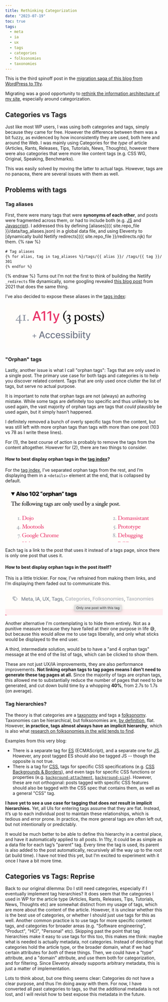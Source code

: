 ```yaml
---
title: Rethinking Categorization
date: "2023-07-19"
toc: true
tags:
  - meta
  - ia
  - ux
  - tags
  - categories
  - folksonomies
  - taxonomies
---
```


This is the third spinoff post in the [migration saga of this blog from WordPress to 11ty](../going-lean/).

Migrating was a good opportunity to [rethink the information architecture of my site](https://twitter.com/LeaVerou/status/1680900090829983744),
especially around categorization.

## Categories vs Tags

Just like most WP users, I was using both categories and tags, simply because they came for free.
However the difference between them was a bit fuzzy, as evidenced by how inconsistently they are used, both here and around the Web.
I was mainly using Categories for the *type* of article (Articles, Rants, Releases, Tips, Tutorials, News, Thoughts),
however there were also categories that were more like content tags (e.g. CSS WG, Original, Speaking, Benchmarks).

This was easily solved by moving the latter to actual tags.
However, tags are no panacea, there are several issues with them as well.
<!-- more -->

## Problems with tags

### Tag aliases

First, there were many tags that were **synonyms of each other**, and posts were fragmented across them, or had to include both (e.g. [JS](/blog/tags/js/) and [Javascript](/blog/tags/javascript)).
I addressed this by defining [aliases]({{ site.repo_file }}/data/tag_aliases.json) in a global data file, and using Eleventy to [dynamically build Netlify redirects]({{ site.repo_file }}/redirects.njk) for them.
{% raw %}
```njk { data-file="redirects.njk" }
# Tag aliases
{% for alias, tag in tag_aliases %}/tags/{{ alias }}/ /tags/{{ tag }}/ 301
{% endfor %}
```
{% endraw %}
Turns out I’m not the first to think of building the Netlify `_redirects` file dynamically, some googling revealed [this blog post](https://www.aleksandrhovhannisyan.com/blog/eleventy-netlify-redirects/) from 2021 that does the same thing.

I’ve also decided to expose these aliases in the [tags index](/blog/tags/):

![](images/aliases-tag-index.png)

### "Orphan" tags

Lastly, another issue is what I call "orphan tags": Tags that are only used in a single post.
The primary use case for both tags and categories is to help you discover related content.
Tags that are only used once clutter the list of tags, but serve no actual purpose.

It is important to note that orphan tags are not (always) an authoring mistake.
While some tags are definitely too specific and thus unlikely to be used again,
the vast majority of orphan tags are tags that *could* plausibly be used again, but it simply hasn’t happened.

I definitely removed a bunch of overly specific tags from the content,
but was still left with more orphan tags than tags with more than one post (103 vs 78 as I write these lines).

For (1), the best course of action is probably to remove the tags from the content altogether.
However for (2), there are two things to consider.

#### How to best display orphan tags in the [tag index](/blog/tags/)?

For the [tag index](/blog/tags/), I’ve separated orphan tags from the rest,
and I’m displaying them in a `<details>` element at the end, that is collapsed by default.

![](images/orphan-index.png)

Each tag is a link to the post that uses it instead of a tags page, since there is only one post that uses it.

#### How to best display orphan tags in the post itself?

This is a little trickier.
For now, I’ve refrained from making them links, and I’m displaying them faded out to communicate this.

![](images/orphan-tags-post.png)

Another alternative I'm contemplating is to hide them entirely.
Not as a punitive measure because they have failed at their one purpose in life 😅, but because this would allow me to use tags liberally,
and only what sticks would be displayed to the end user.

A third, intermediate solution, would be to have a "and 4 orphan tags" message at the end of the list of tags, which can be clicked to show them.

These are not just UX/IA improvements, they are also performance improvements.
**Not linking orphan tags to tag pages means I don’t need to generate these tag pages at all.**
Since the majority of tags are orphan tags, this allowed me to substantially reduce the number of pages that need to be generated,
and cut down build time by a whopping **40%**, from 2.7s to 1.7s (on average).

### Tag hierarchies?

The theory is that categories are a [taxonomy](https://en.wikipedia.org/wiki/Taxonomy) and tags a [folksonomy](https://en.wikipedia.org/wiki/Folksonomy).
Taxonomies can be hierarchical, but folksonomies are, [by definition](https://en.wikipedia.org/wiki/Folksonomy#Folksonomy_vs._taxonomy), flat.
However, **in practice, tags almost always have an implicit hierarchy**, which is also what [research on folksonomies in the wild tends to find](https://en.wikipedia.org/wiki/Folksonomy#Folksonomy_vs._taxonomy).

Examples from this very blog:
- There is a separate tag for [ES](/blog/tags/es/) (ECMAScript), and a separate one for [JS](/blog/tags/js).
However, any post tagged ES should also be tagged JS -- though the opposite is not true.
- There is a tag for [CSS](/blog/tags/css/), tags for specific CSS specifications (e.g. [CSS Backgrounds & Borders](/blog/tags/css-backgrounds/)), and even tags for specific CSS functions or properties (e.g. [`background-attachment`](/blog/tags/background-attachment/), [`background-size`](/blog/tags/background-size/)).
However, these are not orthogonal: posts tagged with specific CSS features should also be tagged with the CSS spec that contains them, as well as a general "CSS" tag.

**I have yet to see a use case for tagging that does *not* result in implicit hierarchies.**
Yet, all UIs for entering tags assume that they are flat.
Instead, it’s up to each individual post to maintain these relationships, which is tedious and error prone.
In practice, the more general tags are often left out, but not intentionally or predictably.

It would be much better to be able to define this hierarchy in a central place, and have it automatically applied to all posts.
In 11ty, it could be as simple as a data file for each tag’s "parent" tag.
Every time the tag is used, its parent is also added to the post automatically, recursively all the way up to the root (at build time).
I have not tried this yet, but I’m excited to experiment with it once I have a bit more time.

## Categories vs Tags: Reprise

Back to our original dilemma: Do I still need categories, especially if I eventually implement tag hierarchies?
It does seem that the categories I used in WP for the article type (Articles, Rants, Releases, Tips, Tutorials, News, Thoughts etc)
are somewhat distinct from my usage of tags, which are more about the content of the article.
However, it is unclear whether this is the best use of categories, or whether I should just use tags for this as well.
Another common practice is to use tags for more specific content tags, and categories for broader areas (e.g. "Software engineering", "Product", "HCI", "Personal" etc).
Skipping past the point that tag hierarchies make it easy to use tags for this too, this makes me think: maybe what is needed is actually metadata, not categories.
Instead of deciding that categories hold the article type, or the broader domain, what if we had certain attributes for *both* of these things.
Then, we could have a "type" attribute, and a "domain" attribute, and use them both for categorization, and for filtering.
Since Eleventy already supports arbitrary metadata, this is just a matter of implementation.

Lots to think about, but one thing seems clear: Categories do not have a clear purpose, and thus I’m doing away with them.
For now, I have converted all past categories to tags, so that the additional metadata is not lost,
and I will revisit how to best expose this metadata in the future.
